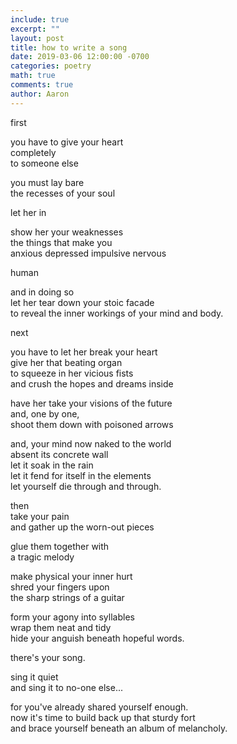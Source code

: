 ```yaml
---
include: true
excerpt: ""
layout: post
title: how to write a song
date: 2019-03-06 12:00:00 -0700
categories: poetry 
math: true
comments: true
author: Aaron
---
```



first  

you have to give your heart  
completely  
to someone else  

you must lay bare  
the recesses of your soul  

let her in  

show her your weaknesses  
the things that make you  
anxious depressed impulsive nervous  

human  

and in doing so  
let her tear down your stoic facade  
to reveal the inner workings of your mind and body.  

next  

you have to let her break your heart  
give her that beating organ  
to squeeze in her vicious fists  
and crush the hopes and dreams inside  

have her take your visions of the future  
and, one by one,  
shoot them down with poisoned arrows  

and, your mind now naked to the world  
absent its concrete wall  
let it soak in the rain  
let it fend for itself in the elements  
let yourself die through and through.  

then  
take your pain  
and gather up the worn-out pieces  

glue them together with  
a tragic melody  

make physical your inner hurt  
shred your fingers upon  
the sharp strings of a guitar  

form your agony into syllables  
wrap them neat and tidy  
hide your anguish beneath hopeful words.  

there's your song.  

sing it quiet  
and sing it to no-one else...  

for you've already shared yourself enough.  
now it's time to build back up that sturdy fort  
and brace yourself beneath an album of melancholy.